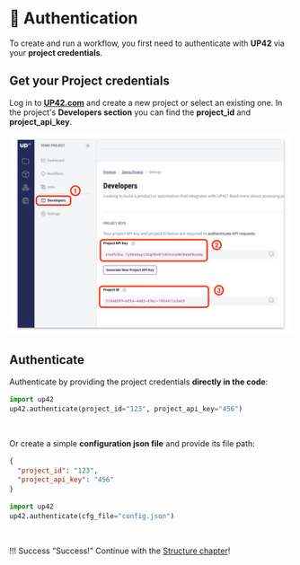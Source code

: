 # :key: Authentication

To create and run a workflow, you first need to authenticate with **UP42** via your **project credentials**.

## Get your Project credentials

Log in to **[UP42.com](https://console.up42.com)** and create a new project or select an existing one.
In the project's **Developers section** you can find the **project_id** and **project_api_key**.

![](assets/auth.png)

 
## Authenticate  

Authenticate by providing the project credentials **directly in the code**:

```python
import up42
up42.authenticate(project_id="123", project_api_key="456")
```

<br>

Or create a simple **configuration json file** and provide its file path:
 
```json
{
  "project_id": "123",
  "project_api_key": "456"
}
```

```python
import up42
up42.authenticate(cfg_file="config.json")
```


<br>


!!! Success "Success!"
    Continue with the [Structure chapter](structure.md)!